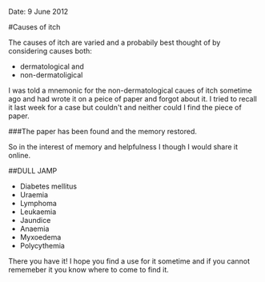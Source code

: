 Date: 9 June 2012

#Causes of itch

The causes of itch are varied and a probabily best thought of by considering causes both:

- dermatological and
- non-dermatoligical

I was told a mnemonic for the non-dermatological caues of itch sometime ago and had wrote it on a peice of paper and forgot about it. I tried to recall it last week for a case but couldn't and neither could I find the piece of paper. 

<!-- ~~fold~~ -->

###The paper has been found and the memory restored.

So in the interest of memory and helpfulness I though I would share it online.

##DULL JAMP

- Diabetes mellitus 
- Uraemia 
- Lymphoma
- Leukaemia
- Jaundice
- Anaemia
- Myxoedema
- Polycythemia

There you have it! I hope you find a use for it sometime and if you cannot rememeber it you know where to come to find it.